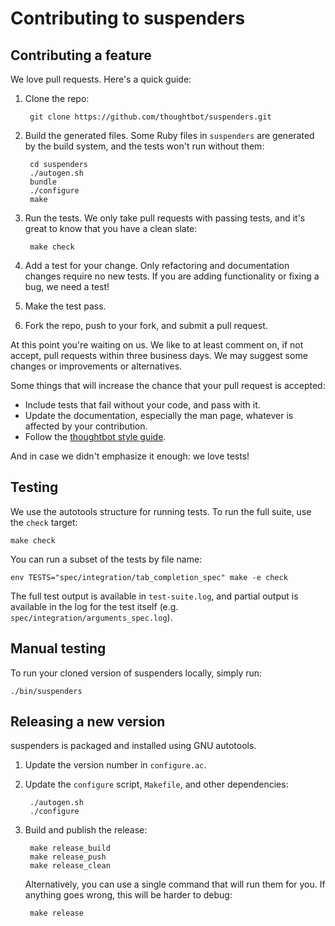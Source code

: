 # Contributing to suspenders

## Contributing a feature

We love pull requests. Here's a quick guide:

1. Clone the repo:

        git clone https://github.com/thoughtbot/suspenders.git

2. Build the generated files. Some Ruby files in `suspenders` are generated by
   the build system, and the tests won't run without them:

        cd suspenders
        ./autogen.sh
        bundle
        ./configure
        make

3. Run the tests. We only take pull requests with passing tests, and it's great
   to know that you have a clean slate:

        make check

4. Add a test for your change. Only refactoring and documentation changes
   require no new tests. If you are adding functionality or fixing a bug, we
   need a test!

5. Make the test pass.

6. Fork the repo, push to your fork, and submit a pull request.


At this point you're waiting on us. We like to at least comment on, if not
accept, pull requests within three business days. We may suggest some changes or
improvements or alternatives.

Some things that will increase the chance that your pull request is accepted:

* Include tests that fail without your code, and pass with it.
* Update the documentation, especially the man page, whatever is affected by
  your contribution.
* Follow the [thoughtbot style guide][style-guide].

And in case we didn't emphasize it enough: we love tests!

## Testing

We use the autotools structure for running tests. To run the full suite,
use the `check` target:

    make check

You can run a subset of the tests by file name:

    env TESTS="spec/integration/tab_completion_spec" make -e check

The full test output is available in `test-suite.log`, and partial
output is available in the log for the test itself (e.g.
`spec/integration/arguments_spec.log`).

## Manual testing

To run your cloned version of suspenders locally, simply run:

    ./bin/suspenders

## Releasing a new version

suspenders is packaged and installed using GNU autotools.

1. Update the version number in `configure.ac`.

2. Update the `configure` script, `Makefile`, and other dependencies:

        ./autogen.sh
        ./configure

3. Build and publish the release:

        make release_build
        make release_push
        make release_clean

    Alternatively, you can use a single command that will run them for you. If
    anything goes wrong, this will be harder to debug:

        make release

[style-guide]: https://github.com/thoughtbot/guides/tree/master/style#ruby
